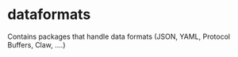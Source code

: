 # dataformats
Contains packages that handle data formats (JSON, YAML, Protocol Buffers, Claw, ....)
